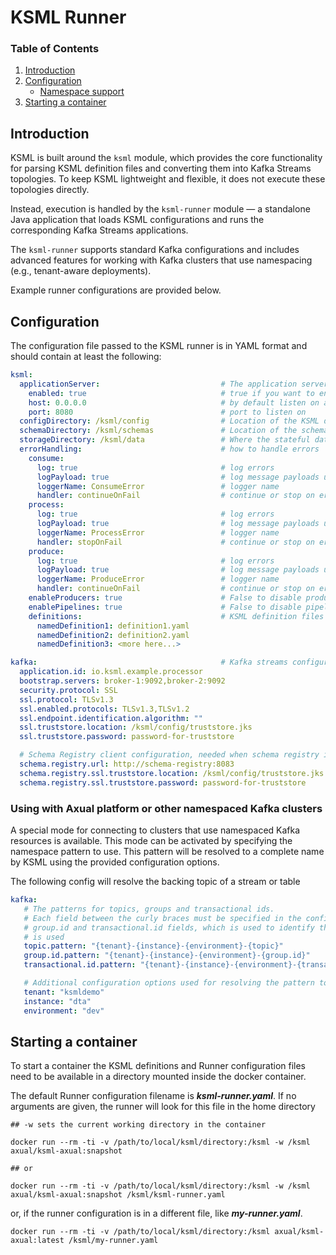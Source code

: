 # KSML Runner

### Table of Contents

1. [Introduction](#introduction)
2. [Configuration](#configuration)
    - [Namespace support](#using-with-axual-platform-or-other-namespaced-kafka-clusters)
3. [Starting a container](#starting-a-container)

## Introduction

KSML is built around the `ksml` module, which provides the core functionality for parsing KSML
definition files and converting them into Kafka Streams topologies. To keep KSML lightweight and
flexible, it does not execute these topologies directly.

Instead, execution is handled by the `ksml-runner` module — a standalone Java application that
loads KSML configurations and runs the corresponding Kafka Streams applications.

The `ksml-runner` supports standard Kafka configurations and includes advanced features for working
with Kafka clusters that use namespacing (e.g., tenant-aware deployments).

Example runner configurations are provided below.

## Configuration

The configuration file passed to the KSML runner is in YAML format and should contain at least the following:

```yaml
ksml:
  applicationServer:                           # The application server is currently only offering REST querying of state stores
    enabled: true                              # true if you want to enable REST querying of state stores
    host: 0.0.0.0                              # by default listen on all interfaces
    port: 8080                                 # port to listen on
  configDirectory: /ksml/config                # Location of the KSML definitions. Default is the current working directory
  schemaDirectory: /ksml/schemas               # Location of the schema definitions. Default is the config directory
  storageDirectory: /ksml/data                 # Where the stateful data is written. Defaults is the default JVM temp directory
  errorHandling:                               # how to handle errors
    consume:
      log: true                                # log errors
      logPayload: true                         # log message payloads upon error
      loggerName: ConsumeError                 # logger name
      handler: continueOnFail                  # continue or stop on error
    process:
      log: true                                # log errors
      logPayload: true                         # log message payloads upon error
      loggerName: ProcessError                 # logger name
      handler: stopOnFail                      # continue or stop on error
    produce:
      log: true                                # log errors
      logPayload: true                         # log message payloads upon error
      loggerName: ProduceError                 # logger name
      handler: continueOnFail                  # continue or stop on error
    enableProducers: true                      # False to disable producers in the KSML definition
    enablePipelines: true                      # False to disable pipelines in the KSML definition
    definitions:                               # KSML definition files from the working directory
      namedDefinition1: definition1.yaml
      namedDefinition2: definition2.yaml
      namedDefinition3: <more here...>

kafka:                                         # Kafka streams configuration options 
  application.id: io.ksml.example.processor
  bootstrap.servers: broker-1:9092,broker-2:9092
  security.protocol: SSL
  ssl.protocol: TLSv1.3
  ssl.enabled.protocols: TLSv1.3,TLSv1.2
  ssl.endpoint.identification.algorithm: ""
  ssl.truststore.location: /ksml/config/truststore.jks
  ssl.truststore.password: password-for-truststore

  # Schema Registry client configuration, needed when schema registry is used
  schema.registry.url: http://schema-registry:8083
  schema.registry.ssl.truststore.location: /ksml/config/truststore.jks
  schema.registry.ssl.truststore.password: password-for-truststore
```

### Using with Axual platform or other namespaced Kafka clusters

A special mode for connecting to clusters that use namespaced Kafka resources is available. This mode
can be activated by specifying the namespace pattern to use. This pattern will be resolved to a complete
name by KSML using the provided configuration options.

The following config will resolve the backing topic of a stream or table

```yaml
kafka:
   # The patterns for topics, groups and transactional ids.
   # Each field between the curly braces must be specified in the configuration, except the topic,
   # group.id and transactional.id fields, which is used to identify the place where the resource name
   # is used
   topic.pattern: "{tenant}-{instance}-{environment}-{topic}"
   group.id.pattern: "{tenant}-{instance}-{environment}-{group.id}"
   transactional.id.pattern: "{tenant}-{instance}-{environment}-{transactional.id}"

   # Additional configuration options used for resolving the pattern to values
   tenant: "ksmldemo"
   instance: "dta"
   environment: "dev"
```

## Starting a container

To start a container the KSML definitions and Runner configuration files need to be available in a directory mounted
inside the docker container.

The default Runner configuration filename is **_ksml-runner.yaml_**.
If no arguments are given, the runner will look for this file in the home directory

```
## -w sets the current working directory in the container

docker run --rm -ti -v /path/to/local/ksml/directory:/ksml -w /ksml axual/ksml-axual:snapshot

## or

docker run --rm -ti -v /path/to/local/ksml/directory:/ksml -w /ksml axual/ksml-axual:snapshot /ksml/ksml-runner.yaml
```

or, if the runner configuration is in a different file, like **_my-runner.yaml_**.

```
docker run --rm -ti -v /path/to/local/ksml/directory:/ksml axual/ksml-axual:latest /ksml/my-runner.yaml
```
